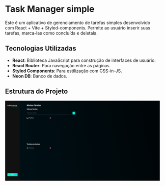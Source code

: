# Task Manager simple

Este é um aplicativo de gerenciamento de tarefas simples desenvolvido com React + Vite + Styled-components. Permite ao usuário inserir suas tarefas, marca-las como concluída e deletala.

## Tecnologias Utilizadas

- **React**: Biblioteca JavaScript para construção de interfaces de usuário.
- **React Router**: Para navegação entre as páginas.
- **Styled Components**: Para estilização com CSS-in-JS.
- **Neon DB**: Banco de dados.

## Estrutura do Projeto

![alt text](/src/assets/images/image.png)
